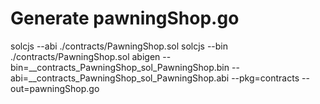 # Generate pawningShop.go

solcjs --abi ./contracts/PawningShop.sol
solcjs --bin ./contracts/PawningShop.sol
abigen --bin=__contracts_PawningShop_sol_PawningShop.bin --abi=__contracts_PawningShop_sol_PawningShop.abi --pkg=contracts --out=pawningShop.go